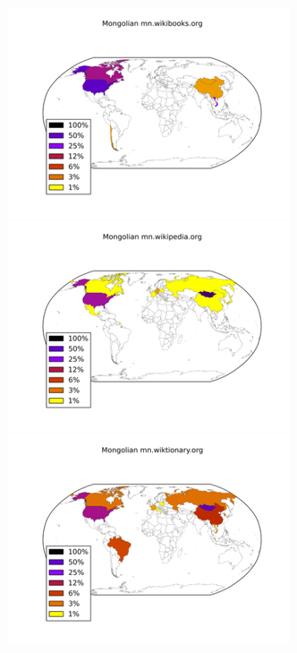 ![](images/Mongolian-mn.wikibooks.org.png)
![](images/Mongolian-mn.wikipedia.org.png)
![](images/Mongolian-mn.wiktionary.org.png)
